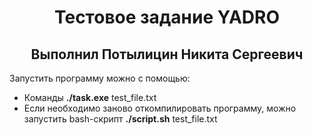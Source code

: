 <h1 align = 'center'>Тестовое задание YADRO</h1>
<h2 align = 'center'>Выполнил Потылицин Никита Сергеевич</h2>

Запустить программу можно с помощью:
- Команды **./task.exe** test_file.txt
- Если необходимо заново откомпилировать программу, можно запустить bash-скрипт **./script.sh** test_file.txt
